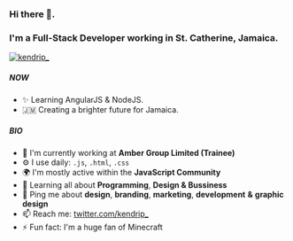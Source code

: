 ### Hi there 👋. 
### I'm a Full-Stack Developer working in St. Catherine, Jamaica.

<p align="left"><a href="https://twitter.com/kendrip_" target="blank"><img src="https://img.shields.io/twitter/follow/kendrip_?logo=twitter&style=for-the-badge" alt="kendrip_" /></a></p>

##### NOW

- ✨ Learning AngularJS & NodeJS.
- 🇯🇲 Creating a brighter future for Jamaica.

##### BIO

- 🏢 I'm currently working at **Amber Group Limited (Trainee)**
- ⚙️ I use daily: `.js`, `.html`, `.css`
- 🌍 I'm mostly active within the **JavaScript Community**
- 🌱 Learning all about **Programming**, **Design & Bussiness**
- 💬 Ping me about **design**, **branding**, **marketing**, **development** **&** **graphic design**
- 📫 Reach me: [twitter.com/kendrip\_](https://twitter.com/kendrip_)
- ⚡️ Fun fact: I'm a huge fan of Minecraft
